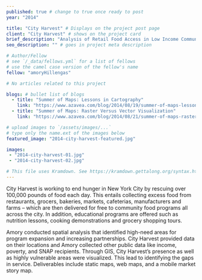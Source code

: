 ```yaml
---
published: true # change to true once ready to post
year: "2014"

title: "City Harvest" # Displays on the project post page
client: "City Harvest" # shows on the project card
brief_description: "Analysis of Retail Food Access in Low Income Communities to Measure Need for and Impact of City Harvest Programming" # shows on the project card
seo_description: "" # goes in project meta description

# Author/Fellow
# see `/_data/fellows.yml` for a list of fellows
# use the camel case version of the fellow's name
fellow: "amoryHillengas"

# No articles related to this project

blogs: # bullet list of blogs
  - title: "Summer of Maps: Lessons in Cartography"
    link: "https://www.azavea.com/blog/2014/08/19/summer-of-maps-lessons-in-cartography/"
  - title: "Summer of Maps: Raster Versus Vector Visualization"
    link: "https://www.azavea.com/blog/2014/08/21/summer-of-maps-raster-versus-vector-visualization/"

# upload images to `/assets/images/...`
# type only the name.ext of the images below
featured_image: "2014-city-harvest-featured.jpg"

images:
 - "2014-city-harvest-01.jpg"
 - "2014-city-harvest-02.jpg"

# This file uses Kramdown. See https://kramdown.gettalong.org/syntax.html for syntax
---
```

City Harvest is working to end hunger in New York City by rescuing over 100,000 pounds of food each day. This entails collecting excess food from restaurants, grocers, bakeries, markets, cafeterias, manufacturers and farms – which are then delivered for free to community food programs all across the city. In addition, educational programs are offered such as nutrition lessons, cooking demonstrations and grocery shopping tours.

Amory conducted spatial analysis that identified high-need areas for program expansion and increasing partnerships. City Harvest provided data on their locations and Amory collected other public data like income, poverty, and SNAP recipients. Through GIS, City Harvest’s presence as well as highly vulnerable areas were visualized. This lead to identifying the gaps in service. Deliverables include static maps, web maps, and a mobile market story map.
